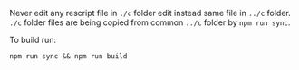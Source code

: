 Never edit any rescript file in `./c` folder edit instead same file in `../c` folder.
`./c` folder files are being copied from common `../c` folder by `npm run sync`.

To build run:

```
npm run sync && npm run build
```

